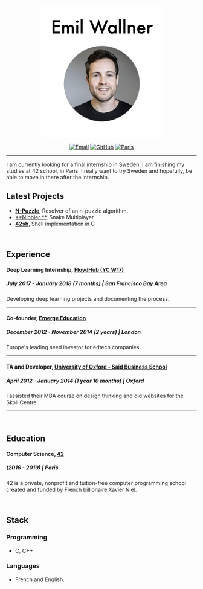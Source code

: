 
<p align="center"><img src="header.png"></p>

<p align="center">
  <a href="mailto:roulin.aleandre@gmail.com"><img src="https://img.shields.io/badge/Email-w%40llner.co-red.svg" alt="Email"></a>
  <a href="https://github.com/krystalz42"><img src="https://img.shields.io/badge/GitHub-1012-000000.svg" alt="GitHub"></a>
  <a href="https://goo.gl/maps/gxHX7SRQQTL2"><img src="https://img.shields.io/badge/Location-Paris-00FFB4.svg" alt="Paris"></a>
</p>

---

I am currently looking for a final internship in Sweden. I am finishing my studies at 42 school, in Paris. 
I really want to try Sweden and hopefully, be able to move in there after the internship.
<br/>

## Latest Projects 

- [**N-Puzzle**](https://github.com/Krystalz42/n-puzzle), Resolver of an n-puzzle algorithm.
- [**Nibbler **](https://github.com/Krystalz42/nibbler), Snake Multiplayer
- [**42sh**](https://github.com/Krystalz42/42sh), Shell implementation in C 


<br/>

## Experience 

#### Deep Learning Internship, [FloydHub (YC W17)](https://www.floydhub.com/)
##### July 2017 - January 2018 (7 months)  | San Francisco Bay Area

Developing deep learning projects and documenting the process.

--- 

#### Co-founder, [Emerge Education](https://emerge.education/)
##### December 2012 - November 2014 (2 years) | London

Europe's leading seed investor for edtech companies.

---


#### TA and Developer, [University of Oxford - Said Business School](https://www.sbs.ox.ac.uk/)
##### April 2012 - January 2014 (1 year 10 months) | Oxford

I assisted their MBA course on design thinking and did websites for the Skoll Centre.

---

<br/>

## Education

#### Computer Science, [42](https://www.42.fr/)
##### (2016 - 2019) | Paris

42 is a private, nonprofit and tuition-free computer programming school created and funded by French billionaire Xavier Niel. 

<br/>

## Stack

### Programming

- C, C++


### Languages

- French and English.


<br/>

